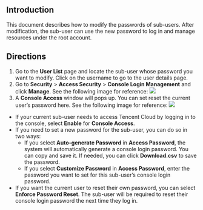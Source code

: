 ## Introduction
This document describes how to modify the passwords of sub-users. After modification, the sub-user can use the new password to log in and manage resources under the root account.
## Directions
1. Go to the **User List** page and locate the sub-user whose password you want to modify. Click on the username to go to the user details page.
2. Go to **Security** > **Access Security** > **Console Login Management** and click **Manage**. See the following image for reference:
 ![](https://main.qcloudimg.com/raw/38da51b500940ab5d45b0e03f5f566f8.png)
3. A **Console Access** window will pops up. You can set reset the current user’s password here. See the following image for reference:
![](https://main.qcloudimg.com/raw/40431bf5f8ff652253172e6981d3890e.png)
 - If your current sub-user needs to access Tencent Cloud by logging in to the console, select **Enable** for **Console Access**.
 - If you need to set a new password for the sub-user, you can do so in two ways:
    - If you select **Auto-generate Password** in **Access Password**, the system will automatically generate a console login password. You can copy and save it. If needed, you can click **Download.csv** to save the password.
    - If you select **Customize Password** in **Access Password**, enter the password you want to set for this sub-user’s console login password.
 -  If you want the current user to reset their own password, you can select **Enforce Password Reset**. The sub-user will be required to reset their console login password the next time they log in.
